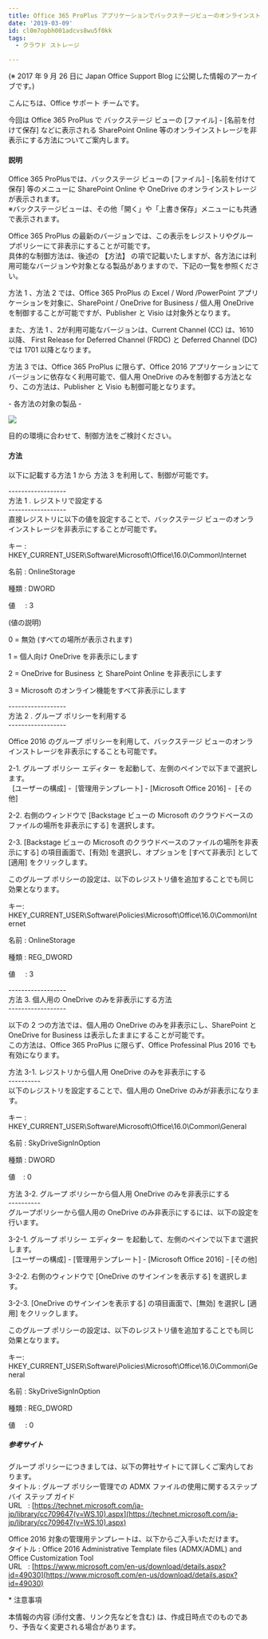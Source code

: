 ```yaml
---
title: Office 365 ProPlus アプリケーションでバックステージビューのオンラインストレージを非表示にする方法について
date: '2019-03-09'
id: cl0m7opbh001adcvs8wu5f0kk
tags:
  - クラウド ストレージ

---
```


(※ 2017 年 9 月 26 日に Japan Office Support Blog に公開した情報のアーカイブです。)

こんにちは、Office サポート チームです。

今回は Office 365 ProPlus で バックステージ ビューの \[ファイル\] - \[名前を付けて保存\] などに表示される SharePoint Online 等のオンラインストレージを非表示にする方法についてご案内します。

#### **説明**

Office 365 ProPlusでは、バックステージ ビューの \[ファイル\] - \[名前を付けて保存\] 等のメニューに SharePoint Online や OneDrive のオンラインストレージが表示されます。  
※バックステージビューは、その他「開く」や「上書き保存」メニューにも共通で表示されます。

Office 365 ProPlus の最新のバージョンでは、この表示をレジストリやグループポリシーにて非表示にすることが可能です。  
具体的な制御方法は、後述の 【方法】 の項で記載いたしますが、各方法には利用可能なバージョンや対象となる製品がありますので、下記の一覧を参照ください。

方法 1 、方法 2 では、Office 365 ProPlus の Excel / Word /PowerPoint アプリケーションを対象に、SharePoint / OneDrive for Business / 個人用 OneDrive を制御することが可能ですが、Publisher と Visio は対象外となります。

また、方法 1 、2が利用可能なバージョンは、Current Channel (CC) は、1610 以降、 First Release for Deferred Channel (FRDC) と Deferred Channel (DC) では 1701 以降となります。

方法 3 では、Office 365 ProPlus に限らず、Office 2016 アプリケーションにてバージョンに依存なく利用可能で、個人用 OneDrive のみを制御する方法となり、この方法は、Publisher と Visio も制御可能となります。

\- 各方法の対象の製品 -

![](image1.png)

目的の環境に合わせて、制御方法をご検討ください。

#### **方法**

以下に記載する方法 1 から 方法 3 を利用して、制御が可能です。

\------------------  
方法 1 . レジストリで設定する  
\------------------  
直接レジストリに以下の値を設定することで、バックステージ ビューのオンラインストレージを非表示にすることが可能です。

キー : HKEY\_CURRENT\_USER\\Software\\Microsoft\\Office\\16.0\\Common\\Internet

名前 : OnlineStorage

種類 : DWORD

値     : 3

(値の説明)

0 = 無効 (すべての場所が表示されます)

1 = 個人向け OneDrive を非表示にします

2 = OneDrive for Business と SharePoint Online を非表示にします

3 = Microsoft のオンライン機能をすべて非表示にします

\------------------  
方法 2 . グループ ポリシーを利用する  
\------------------

Office 2016 のグループ ポリシーを利用して、バックステージ ビューのオンラインストレージを非表示にすることも可能です。

2-1. グループ ポリシー エディター を起動して、左側のペインで以下まで選択します。  
  \[ユーザーの構成\] -  \[管理用テンプレート\] - \[Microsoft Office 2016\] -  \[その他\]

2-2. 右側のウィンドウで \[Backstage ビューの Microsoft のクラウドベースのファイルの場所を非表示にする\] を選択します。

2-3. \[Backstage ビューの Microsoft のクラウドベースのファイルの場所を非表示にする\] の項目画面で、\[有効\] を選択し、オプションを \[すべて非表示\] として \[適用\] をクリックします。

このグループ ポリシーの設定は、以下のレジストリ値を追加することでも同じ効果となります。

 キー: HKEY\_CURRENT\_USER\\Software\\Policies\\Microsoft\\Office\\16.0\\Common\\Internet

 名前 : OnlineStorage

 種類 : REG\_DWORD

 値     : 3

\------------------  
方法 3. 個人用の OneDrive のみを非表示にする方法  
\------------------

以下の 2 つの方法では、個人用の OneDrive のみを非表示にし、SharePoint と OneDrive for Business は表示したままにすることが可能です。  
この方法は、Office 365 ProPlus に限らず、Office Professinal Plus 2016 でも有効になります。

方法 3-1. レジストリから個人用 OneDrive のみを非表示にする  
\----------  
以下のレジストリを設定することで、個人用の OneDrive のみが非表示になります。

キー : HKEY\_CURRENT\_USER\\Software\\Microsoft\\Office\\16.0\\Common\\General

名前 : SkyDriveSignInOption

種類 : DWORD

値    : 0

方法 3-2. グループ ポリシーから個人用 OneDrive のみを非表示にする  
\----------  
グループポリシーから個人用の OneDrive のみ非表示にするには、以下の設定を行います。

3-2-1. グループ ポリシー エディター を起動して、左側のペインで以下まで選択します。  
  \[ユーザーの構成\] - \[管理用テンプレート\] - \[Microsoft Office 2016\] - \[その他\]

3-2-2. 右側のウィンドウで \[OneDrive のサインインを表示する\] を選択します。

3-2-3. \[OneDrive のサインインを表示する\] の項目画面で、\[無効\] を選択し \[適用\] をクリックします。

このグループ ポリシーの設定は、以下のレジストリ値を追加することでも同じ効果となります。

 キー: HKEY\_CURRENT\_USER\\Software\\Policies\\Microsoft\\Office\\16.0\\Common\\General

 名前 : SkyDriveSignInOption

 種類 : REG\_DWORD

 値     : 0

##### **参考サイト**

グループ ポリシーにつきましては、以下の弊社サイトにて詳しくご案内しております。  
タイトル : グループ ポリシー管理での ADMX ファイルの使用に関するステップ バイ ステップ ガイド  
URL   : [https://technet.microsoft.com/ja-jp/library/cc709647(v=WS.10).aspx](https://technet.microsoft.com/ja-jp/library/cc709647(v=WS.10).aspx)

Office 2016 対象の管理用テンプレートは、以下からご入手いただけます。  
タイトル : Office 2016 Administrative Template files (ADMX/ADML) and Office Customization Tool  
URL   : [https://www.microsoft.com/en-us/download/details.aspx?id=49030](https://www.microsoft.com/en-us/download/details.aspx?id=49030)

\* 注意事項

本情報の内容 (添付文書、リンク先などを含む) は、作成日時点でのものであり、予告なく変更される場合があります。